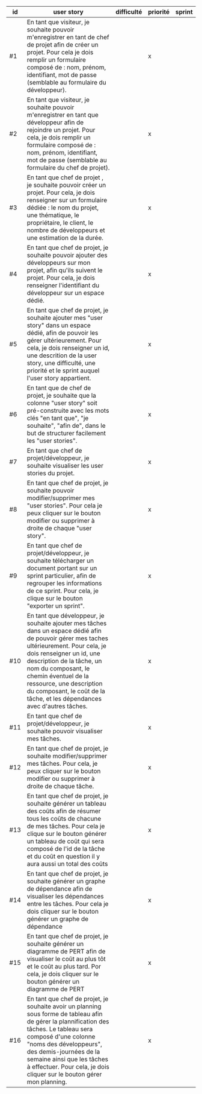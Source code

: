 | id | user story  | difficulté | priorité | sprint |
|----|-------|-------------|------------|-------------|
| #1 | En tant que visiteur, je souhaite pouvoir m'enregistrer en tant de chef de projet afin de créer un projet. Pour cela je dois remplir un formulaire composé de : nom, prénom, identifiant, mot de passe (semblable au formulaire du développeur).           |          |    x     |        |
| #2 |  En tant que visiteur, je souhaite pouvoir m'enregistrer en tant que développeur afin de rejoindre un projet. Pour cela, je dois remplir un formulaire composé de : nom, prénom, identifiant, mot de passe (semblable au formulaire du chef de projet).     |                   |    x     |        |
| #3 |  En tant que chef de projet , je souhaite pouvoir créer un projet. Pour cela, je dois renseigner sur un formulaire dédiée : le nom du projet, une thématique, le propriétaire, le client, le nombre de développeurs et une estimation de la durée. |                   |    x     |        |
| #4 | En tant que chef de projet, je souhaite pouvoir ajouter des développeurs sur mon projet, afin qu'ils suivent le projet. Pour cela, je dois renseigner l'identifiant du développeur  sur un espace dédié.     |           |    x     |        |
| #5 |  En tant que chef de projet, je souhaite ajouter mes "user story" dans un espace dédié, afin de pouvoir les gérer ultérieurement. Pour cela, je dois renseigner un id, une descrition de la user story, une difficulté, une priorité et le sprint auquel l'user story appartient. |          |    x     |        |
| #6 | En tant que de chef de projet, je souhaite que la colonne "user story" soit pré-construite avec les mots clés "en tant que", "je souhaite", "afin de", dans le but de structurer facilement les "user stories".  |              |    x     |        |
| #7 | En tant que chef de projet/développeur, je souhaite visualiser les user stories du projet.  |             |    x     |        |
| #8 | En tant que chef de projet, je souhaite pouvoir modifier/supprimer mes "user stories". Pour cela je peux cliquer sur le bouton modifier ou supprimer à droite de chaque "user story".  |          |   x     |        |
| #9 | En tant que chef de projet/développeur, je souhaite télécharger un document portant sur un sprint particulier, afin de regrouper les informations de ce sprint. Pour cela, je clique sur le bouton "exporter un sprint".        |         |    x     |        |
| #10 |  En tant que développeur, je souhaite ajouter mes tâches dans un espace dédié afin de pouvoir gérer mes taches ultérieurement. Pour cela, je dois renseigner un id, une description de la tâche, un nom du composant, le chemin éventuel de la ressource, une description du composant, le coût de la tâche, et les dépendances avec d'autres tâches.       |            |    x     |        |
| #11 | En tant que chef de projet/développeur, je souhaite pouvoir visualiser mes tâches.    |             |    x     |        |
| #12 | En tant que chef de projet, je souhaite modifier/supprimer mes tâches. Pour cela, je peux cliquer sur le bouton modifier ou supprimer à droite de chaque tâche.   |            |   x     |        |
| #13 | En tant que chef de projet, je souhaite générer un tableau des coûts afin de résumer tous les coûts de chacune de mes tâches. Pour cela je clique sur le bouton générer un tableau de coût qui sera composé de l'id de la tâche et du coût en question il y aura aussi un total des coûts  |            |   x     |        |
| #14 | En tant que chef de projet, je souhaite générer un graphe de dépendance afin de visualiser les dépendances entre les tâches. Pour cela je dois cliquer sur le bouton générer un graphe de dépendance  |            |   x     |        |
| #15 | En tant que chef de projet, je souhaite générer un diagramme de PERT afin de visualiser le coût au plus tôt et le coût au plus tard. Por cela, je dois cliquer sur le bouton générer un diagramme de PERT |            |   x     |        |
| #16 | En tant que chef de projet, je souhaite avoir un planning sous forme de tableau afin de gérer la plannification des tâches. Le tableau sera composé d'une colonne "noms des développeurs", des demis-journées de la semaine ainsi que les tâches à effectuer. Pour cela, je dois cliquer sur le bouton gérer mon planning.  |         |    x     |        |
